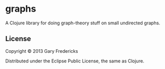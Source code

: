 # graphs

A Clojure library for doing graph-theory stuff on small undirected
graphs.

## License

Copyright © 2013 Gary Fredericks

Distributed under the Eclipse Public License, the same as Clojure.
